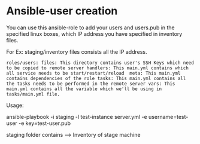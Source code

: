 # Ansible-user creation

You can use this ansible-role to add your users and users.pub in the specified linux boxes, which IP address you have specified in inventory files.

For Ex: staging/inventory files consists all the IP address.

``roles/users:
files: This directory contains user's SSH Keys which need to be copied to remote server
handlers: This main.yml contains which all service needs to be start/restart/reload 
meta: This main.yml contains dependencies of the role
tasks: This main.yml contains all the tasks needs to be performed in the remote server
vars: This main.yml contains all the variable which we'll be using in tasks/main.yml file.``
  
Usage:

ansible-playbook -i staging -l test-instance server.yml -e username=test-user -e key=test-user.pub 

staging folder contains --> Inventory of stage machine 

